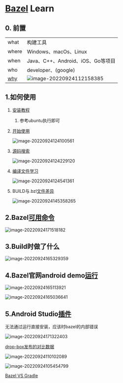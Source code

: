 # [Bazel](https://docs.engflow.com/docs/re/client/platform-options.html) Learn

## 0. 前置

|                                            |                                                              |
| ------------------------------------------ | ------------------------------------------------------------ |
| what                                       | 构建工具                                                     |
| where                                      | Windows、macOs、Linux                                        |
| when                                       | Java、C++、Android、iOS、Go等项目                            |
| who                                        | developer、(google)                                          |
| [why](https://github.com/bazelbuild/bazel) | ![image-20220924112158385](Bazel.assets/image-20220924112158385.png) |



## 1.如何使用

1. [安装教程](https://bazel.build/install)

   1. 参考ubuntu执行即可

2. [开始使用](https://bazel.build/contribute)

   ![image-20220924124100561](Bazel.assets/image-20220924124100561.png)

3. [源码搜索](https://cs.opensource.google/bazel)

   ![image-20220924124229120](Bazel.assets/image-20220924124229120.png)

4. [编译文件学习](https://bazel.build/rules/rules-tutorial)

   ![image-20220924124541361](Bazel.assets/image-20220924124541361.png)
   
4. BUILD与.bzl[文件差异](https://bazel.build/rules/language)

   ![image-20220924145358265](Bazel.assets/image-20220924145358265.png)

## 2.Bazel[可用命令](https://bazel.google.cn/run/build?authuser=0)

![image-20220924171518182](Bazel.assets/image-20220924171518182.png)

## 3.Build时做了什么

![image-20220924165329359](Bazel.assets/image-20220924165329359.png)

## 4.Bazel官网android demo[运行](https://bazel.build/start/android-app)

![image-20220924165113921](Bazel.assets/image-20220924165113921.png)

![image-20220924165036641](Bazel.assets/image-20220924165036641.png)

## 5.Android Studio[插件](https://ij.bazel.build/)

无法通过运行直接安装，应该时bazel的内部错误

![image-20220924171322403](Bazel.assets/image-20220924171322403.png)



[drop-box发布的对比数据](https://dropbox.tech/mobile/modernizing-our-android-build-system-part-i-the-planning)

![image-20220924110102089](Bazel.assets/image-20220924110102089.png)

![image-20220924105454799](Bazel.assets/image-20220924105454799.png)





[Bazel VS Gradle](https://blog.csdn.net/apl359/article/details/118097896)
